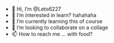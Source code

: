 - 👋 Hi, I’m @Leto6227
- 👀 I’m interested in learn? hahahaha
- 🌱 I’m currently learning this of course 
- 💞️ I’m looking to collaborate on a collage
- 📫 How to reach me ... with food?

<!---
Leto6227/Leto6227 is a ✨ special ✨ repository because its `README.md` (this file) appears on your GitHub profile.
You can click the Preview link to take a look at your changes.
--->
